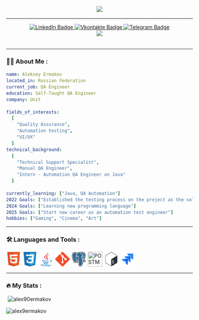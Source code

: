 <div id="greeting" align="center">
    <img src="https://media.giphy.com/media/OBnIvqqpKFbZam9Wmj/giphy.gif" width="600"/>
</div>

---

<div id="badges"align="center">
  <a href="https://www.linkedin.com/in/alexermakov/">
    <img src="https://img.shields.io/badge/LinkedIn-blue?style=for-the-badge&logo=linkedin&logoColor=white" alt="LinkedIn Badge"/>
  </a>
  <a href="https://vk.com/alex_ermakov90">
    <img src="https://img.shields.io/badge/VK-blue?style=for-the-badge&logo=VK&logoColor=white" alt="Vkontakte Badge"/>
  </a>
  <a href="https://t.me/AlexErm90">
    <img src="https://img.shields.io/badge/Telegram-blue?style=for-the-badge&logo=telegram&logoColor=white" alt="Telegram Badge"/>
  </a>
</div>
<div id="header" align="center">
  <img src="https://media.giphy.com/media/f3iwJFOVOwuy7K6FFw/giphy.gif" width="300"/>
</div>
<div align="center">
  <img src="https://komarev.com/ghpvc/?username=alex90ermakov&style=flat-square&color=blue" alt=""/>
</div> 

---

### :man_technologist: About Me :
```yaml
name: Aleksey Ermakov
located_in: Russian Federation 
current_job: QA Engineer
education: Self-Taught QA Engineer  
company: Unit

fields_of_interests:
  [
    "Quality Assurance",
    "Automation testing",
    "UI/UX"
  ]
technical_background:
  [
    "Technical Support Specialist",
    "Manual QA Engineer",
    "Intern - Automation QA Engineer on Java"
  ]
  
currently_learning: ["Java, QA Automation"]
2022 Goals: ["Established the testing process on the project as the sole tester"]
2024 Goals: ["Learning new programming language"]
2025 Goals: ["Start new career as an automation test engineer"]
hobbies: ["Gaming", "Cinema", "Art"]
```

---

### :hammer_and_wrench: Languages and Tools :

<div> 
  <img src="https://github.com/devicons/devicon/blob/master/icons/html5/html5-original.svg" title="HTML5" **alt="HTML5" width="40" height="40"/>
  <img src="https://github.com/devicons/devicon/blob/master/icons/css3/css3-original.svg" title="CSS3" **alt="CSS3" width="40" height="40"/>
  <img src="https://github.com/devicons/devicon/blob/master/icons/java/java-original.svg" title="JAVA" **alt="Java" width="40" height="40"/>
  <!-- <img src="https://raw.githubusercontent.com/simple-icons/simple-icons/6e46ec1fc23b60c8fd0d2f2ff46db82e16dbd75f/icons/cypress.svg" title="CYPRESS" **alt="cypress" width="40" height="40"/>
 <!-- <img src="https://github.com/devicons/devicon/blob/master/icons/python/python-original.svg" title="PYTHON" **alt="PYTHON" width="40" height="40"/>
  <img src="https://github.com/devicons/devicon/blob/master/icons/pycharm/pycharm-original.svg" title="PYCHARM" **alt="PYCHARM" width="40" height="40"/>
  <img src="https://github.com/devicons/devicon/blob/master/icons/pytest/pytest-original.svg" title="PYTEST" **alt="PYTEST" width="40" height="40"/>
  <img src="https://github.com/devicons/devicon/blob/master/icons/selenium/selenium-original.svg" title="SELENIUM" **alt="SELENIUM" width="40" height="40"/> -->
  <img src="https://github.com/devicons/devicon/blob/master/icons/git/git-original.svg" title="GIT" **alt="GIT" width="40" height="40"/>
  <img src="https://github.com/devicons/devicon/blob/master/icons/postgresql/postgresql-original.svg" title="POSTGRESQL" **alt="POSTGRESQL" width="40" height="40"/>
  <img src="https://www.svgrepo.com/show/354202/postman-icon.svg" title="POSTMAN" **alt="POSTMAN" width="40" height="40"/>
    <img src="https://github.com/devicons/devicon/raw/master/icons/bash/bash-original.svg" title="Bash" alt="Bash" width="40" height="40" style="max-width: 100;">
  <img src="https://github.com/devicons/devicon/blob/master/icons/jira/jira-original.svg" title="JIRA" **alt="JIRA" width="40" height="40"/>
</div>

---

### :fire: My Stats :
<p>&nbsp;<img align="center" src="https://github-readme-stats.vercel.app/api?username=alex90ermakov&show_icons=true&locale=en" alt="alex90ermakov" /></p>
<p><img align="center" src="https://www.codewars.com/users/alex90ermakov/badges/large" alt="alex9ermakov" width="480" /></p>

<!---
alex90ermakov/alex90ermakov is a ✨ special ✨ repository because its `README.md` (this file) appears on your GitHub profile.
You can click the Preview link to take a look at your changes.
--->
